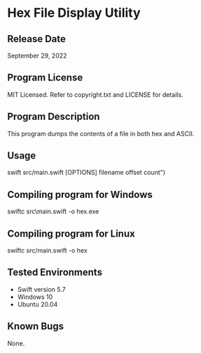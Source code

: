 # Hex File Display Utility

## Release Date
September 29, 2022

## Program License

MIT Licensed. Refer to copyright.txt and LICENSE for details.

## Program Description

This program dumps the contents of a file in both hex and ASCII.

## Usage

swift src/main.swift [OPTIONS] filename offset count")

## Compiling program for Windows
swiftc src\main.swift -o hex.exe

## Compiling program for Linux
swiftc src/main.swift -o hex

## Tested Environments
 - Swift version 5.7
 - Windows 10
 - Ubuntu 20.04

## Known Bugs
None.
